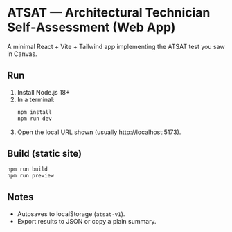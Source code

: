 # ATSAT — Architectural Technician Self‑Assessment (Web App)

A minimal React + Vite + Tailwind app implementing the ATSAT test you saw in Canvas.

## Run
1. Install Node.js 18+
2. In a terminal:
   ```bash
   npm install
   npm run dev
   ```
3. Open the local URL shown (usually http://localhost:5173).

## Build (static site)
```bash
npm run build
npm run preview
```

## Notes
- Autosaves to localStorage (`atsat-v1`).
- Export results to JSON or copy a plain summary.
